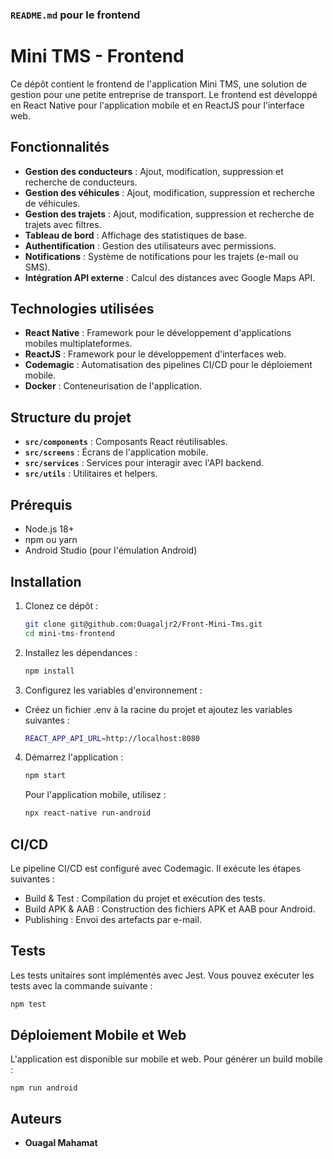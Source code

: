 
### `README.md` pour le frontend

# Mini TMS - Frontend
Ce dépôt contient le frontend de l'application Mini TMS, une solution de gestion pour une petite entreprise de transport. Le frontend est développé en React Native pour l'application mobile et en ReactJS pour l'interface web.

## Fonctionnalités
- **Gestion des conducteurs** : Ajout, modification, suppression et recherche de conducteurs.
- **Gestion des véhicules** : Ajout, modification, suppression et recherche de véhicules.
- **Gestion des trajets** : Ajout, modification, suppression et recherche de trajets avec filtres.
- **Tableau de bord** : Affichage des statistiques de base.
- **Authentification** : Gestion des utilisateurs avec permissions.
- **Notifications** : Système de notifications pour les trajets (e-mail ou SMS).
- **Intégration API externe** : Calcul des distances avec Google Maps API.

## Technologies utilisées
- **React Native** : Framework pour le développement d'applications mobiles multiplateformes.
- **ReactJS** : Framework pour le développement d'interfaces web.
- **Codemagic** : Automatisation des pipelines CI/CD pour le déploiement mobile.
- **Docker** : Conteneurisation de l'application.

## Structure du projet

- **`src/components`** : Composants React réutilisables.
- **`src/screens`** : Écrans de l'application mobile.
- **`src/services`** : Services pour interagir avec l'API backend.
- **`src/utils`** : Utilitaires et helpers.

## Prérequis

- Node.js 18+
- npm ou yarn
- Android Studio (pour l'émulation Android)

## Installation

1. Clonez ce dépôt :
   ```sh
   git clone git@github.com:Ouagaljr2/Front-Mini-Tms.git
   cd mini-tms-frontend
    ```
2.  Installez les dépendances :
    ```sh
    npm install
    ```
3.  Configurez les variables d'environnement :
-   Créez un fichier .env à la racine du projet et ajoutez les variables suivantes :
    ```sh
    REACT_APP_API_URL=http://localhost:8080
    ```
4.  Démarrez l'application :
    ```sh
    npm start
    ```
    Pour l'application mobile, utilisez :
    ```sh
    npx react-native run-android
    ```

##  CI/CD

Le pipeline CI/CD est configuré avec Codemagic. Il exécute les étapes suivantes :

-   Build & Test : Compilation du projet et exécution des tests.
-   Build APK & AAB : Construction des fichiers APK et AAB pour Android.
-   Publishing : Envoi des artefacts par e-mail.

##  Tests
Les tests unitaires sont implémentés avec Jest. Vous pouvez exécuter les tests avec la commande suivante :
```sh
npm test
```
##  Déploiement Mobile et Web
L'application est disponible sur mobile et web. Pour générer un build mobile :
```shS
npm run android
```
##  Auteurs
-   **Ouagal Mahamat**